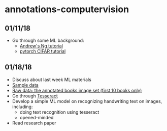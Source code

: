 # annotations-computervision

## 01/11/18
- Go through some ML background:
  - [Andrew's Ng tutorial](https://www.coursera.org/learn/machine-learning)
  - [pytorch CIFAR tutorial](http://pytorch.org/tutorials/beginner/blitz/cifar10_tutorial.html)

## 01/18/18
- Discuss about last week ML materials
- [Sample data](https://calisphere.org/item/7334deb2-fbf2-4af8-9643-23e8ae1225d9/?order=44)
- [Raw data: the annotated books image set (first 10 books only)](http://babylon.library.ucla.edu/~broadwell/clark_annotated/)
- Go through [Tesseract](https://github.com/madmaze/pytesseract)
- Develop a simple ML model on recognizing handwriting text on images, including:
  - doing text recognition using tesseract
  - opened-minded
- Read research paper

